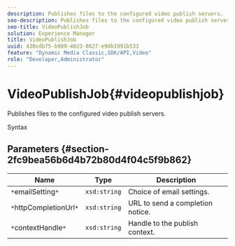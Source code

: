 ```yaml
---
description: Publishes files to the configured video publish servers.
seo-description: Publishes files to the configured video publish servers.
seo-title: VideoPublishJob
solution: Experience Manager
title: VideoPublishJob
uuid: 430cdb75-b909-4023-8627-e9db1991b533
feature: "Dynamic Media Classic,SDK/API,Video"
role: "Developer,Administrator"
---
```


# VideoPublishJob{#videopublishjob}

Publishes files to the configured video publish servers.

 Syntax 

## Parameters {#section-2fc9bea56b6d4b72b80d4f04c5f9b862}

|  Name  | Type  | Description  |
|---|---|---|
|  `*`emailSetting`*`  | `xsd:string`  | Choice of email settings.  |
|  `*`httpCompletionUrl`*`  | `xsd:string`  | URL to send a completion notice.  |
|  `*`contextHandle`*`  | `xsd:string`  | Handle to the publish context.  |

